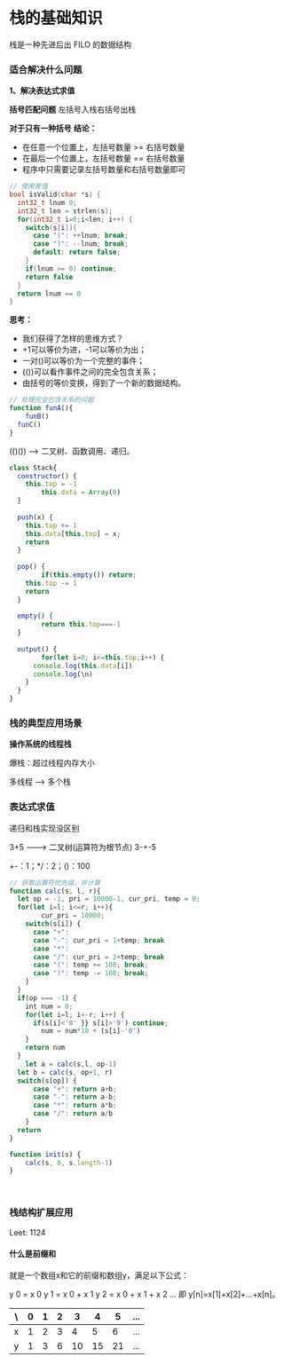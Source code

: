 # 栈的基础知识
栈是一种先进后出 FILO 的数据结构

### 适合解决什么问题

**1、解决表达式求值**

**括号匹配问题**
左括号入栈右括号出栈

**对于只有一种括号**
**结论：**

* 在任意一个位置上，左括号数量 >= 右括号数量
* 在最后一个位置上，左括号数量 == 右括号数量
* 程序中只需要记录左括号数量和右括号数量即可

```c++
// 使用差值
bool isValid(char *s) {
  int32_t lnum 0;
  int32_t len = strlen(s);
  for(int32_t i=0;i<len; i++) {
    switch(s[i]){
      case "(": ++lnum; break;
      case ")": --lnum; break;
      default: return false;
    }
    if(lnum >= 0) continue;
    return false
  }
  return lnum == 0
}
```

**思考：**

* 我们获得了怎样的思维方式？
* +1可以等价为进，-1可以等价为出；
* 一对()可以等价为一个完整的事件；
* (())可以看作事件之间的完全包含关系；
* 由括号的等价变换，得到了一个新的数据结构。

```javascript
// 处理完全包含关系的问题
function funA(){
	funB()
  funC()
}
```

(()()) --> 二叉树、函数调用、递归。

```javascript
class Stack{
  constructor() {
    this.top = -1
		this.data = Array(0)
  }
  
  push(x) {
    this.top += 1
    this.data[this.top] = x;
    return
  }
  
  pop() {
		if(this.empty()) return;
    this.top -= 1
    return
  }
  
  empty() {
		return this.top===-1
  }
  
  output() {
		for(let i=0; i<=this.top;i++) {
      console.log(this.data[i])
      console.log(\n)
    }
  }
}
```



### 栈的典型应用场景

**操作系统的线程栈**

爆栈：超过线程内存大小

多线程 --> 多个栈



### 表达式求值

递归和栈实现没区别

3+5 ---> 二叉树(运算符为根节点) 3-+-5

+-：1；*/：2；()：100

```javascript
// 获取运算符优先级，并计算
function calc(s, l, r){
  let op = -1, pri = 10000-1, cur_pri, temp = 0;
  for(let i=l; i<=r; i++){
		cur_pri = 10000;
    switch(s[i]) {
      case "+":
      case "-": cur_pri = 1+temp; break
      case "*":
      case "/": cur_pri = 2+temp; break
      case "(": temp += 100; break;
      case ")": temp -= 100; break;
    }
  }
  if(op === -1) {
    int num = 0;
    for(let i=l; i<-r; i++) {
      if(s[i]<'0' }} s[i]>'9') continue;
    	num = num*10 + (s[i]-'0')
    }
  	return num
  }
	let a = calc(s,l, op-1)
  let b = calc(s, op+1, r)
  switch(s[op]) {
      case "+": return a+b;
      case "-": return a-b;
      case "*":	return a*b;
      case "/": return a/b
    }
  return
}

function init(s) {
	calc(s, 0, s.length-1)
}
```

​      

### 栈结构扩展应用

Leet: 1124 

#### 什么是前缀和

就是一个数组x和它的前缀和数组y，满足以下公式：

y 0 = x 0
y 1 = x 0 + x 1
y 2 = x 0 + x 1 + x 2
...
即 y[n]=x[1]+x[2]+...+x[n]。

| \    | 0    | 1    | 2    | 3    | 4    | 5    | ...  |
| ---- | ---- | ---- | ---- | ---- | ---- | ---- | ---- |
| x    | 1    | 2    | 3    | 4    | 5    | 6    | ...  |
| y    | 1    | 3    | 6    | 10   | 15   | 21   | ...  |



